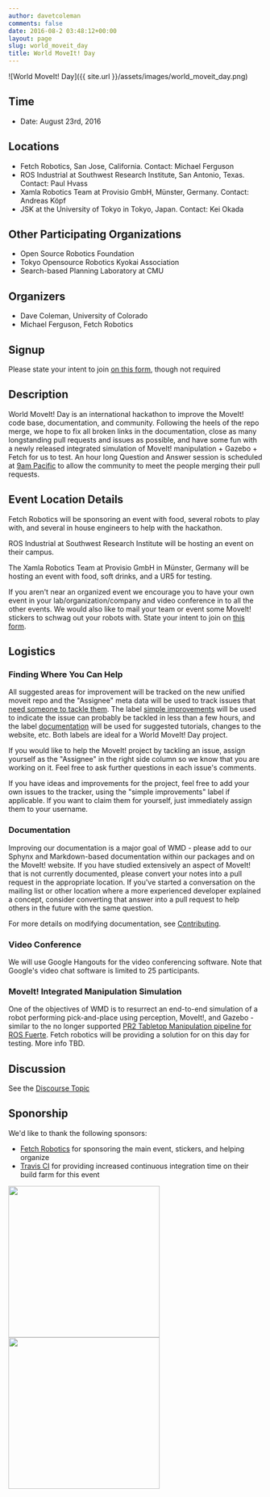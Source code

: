 ```yaml
---
author: davetcoleman
comments: false
date: 2016-08-2 03:48:12+00:00
layout: page
slug: world_moveit_day
title: World MoveIt! Day
---
```


![World MoveIt! Day]({{ site.url }}/assets/images/world_moveit_day.png)

## Time

  * Date: August 23rd, 2016

## Locations

  - Fetch Robotics, San Jose, California. Contact: Michael Ferguson
  - ROS Industrial at Southwest Research Institute, San Antonio, Texas. Contact: Paul Hvass
  - Xamla Robotics Team at Provisio GmbH, Münster, Germany. Contact: Andreas Köpf
  - JSK at the University of Tokyo in Tokyo, Japan. Contact: Kei Okada

## Other Participating Organizations

  * Open Source Robotics Foundation
  * Tokyo Opensource Robotics Kyokai Association
  * Search-based Planning Laboratory at CMU

## Organizers

  * Dave Coleman, University of Colorado
  * Michael Ferguson, Fetch Robotics

## Signup

Please state your intent to join [on this form](https://goo.gl/forms/vCIKiWcAgaB4mASk2), though not required

## Description

World MoveIt! Day is an international hackathon to improve the MoveIt! code base, documentation, and community. Following the heels of the repo merge, we hope to fix all broken links in the documentation, close as many longstanding pull requests and issues as possible, and have some fun with a newly released integrated simulation of MoveIt! manipulation + Gazebo + Fetch for us to test. An hour long Question and Answer session is scheduled at [9am Pacific](https://www.timeanddate.com/worldclock/meetingtime.html?iso=20160823&p1=37&p2=224) to allow the community to meet the people merging their pull requests.

## Event Location Details

Fetch Robotics will be sponsoring an event with food, several robots to play with, and several in house engineers to help with the hackathon.

ROS Industrial at Southwest Research Institute will be hosting an event on their campus.

The Xamla Robotics Team at Provisio GmbH in Münster, Germany will be hosting an event with food, soft drinks, and a UR5 for testing.

If you aren't near an organized event we encourage you to have your own event in your lab/organization/company and video conference in to all the other events. We would also like to mail your team or event some MoveIt! stickers to schwag out your robots with. State your intent to join on [this form](https://goo.gl/forms/vCIKiWcAgaB4mASk2).

## Logistics

### Finding Where You Can Help

All suggested areas for improvement will be tracked on the new unified moveit repo and the "Assignee" meta data will be used to track issues that [need someone to tackle them](https://github.com/ros-planning/moveit/issues?q=is%3Aopen+is%3Aissue+no%3Aassignee). The label [simple improvements](https://github.com/ros-planning/moveit/issues?q=is%3Aopen+is%3Aissue+no%3Aassignee+label%3A%22simple+improvements%22) will be used to indicate the issue can probably be tackled in less than a few hours, and the label [documentation](https://github.com/ros-planning/moveit/issues?q=is%3Aopen+label%3Adocumentation+no%3Aassignee) will be used for suggested tutorials, changes to the website, etc. Both labels are ideal for a World MoveIt! Day project.

If you would like to help the MoveIt! project by tackling an issue, assign yourself as the "Assignee" in the right side column so we know that you are working on it. Feel free to ask further questions in each issue's comments.

If you have ideas and improvements for the project, feel free to add your own issues to the tracker, using the "simple improvements" label if applicable. If you want to claim them for yourself, just immediately assign them to your username.


### Documentation

Improving our documentation is a major goal of WMD - please add to our Sphynx and Markdown-based documentation within our packages and on the MoveIt! website. If you have studied extensively an aspect of MoveIt! that is not currently documented, please convert your notes into a pull request in the appropriate location. If you've started a conversation on the mailing list or other location where a more experienced developer explained a concept, consider converting that answer into a pull request to help others in the future with the same question.

For more details on modifying documentation, see [Contributing](http://moveit.ros.org/documentation/contributing/).

### Video Conference

We will use Google Hangouts for the video conferencing software. Note that Google's video chat software is limited to 25 participants.

### MoveIt! Integrated Manipulation Simulation

One of the objectives of WMD is to resurrect an end-to-end simulation of a robot performing pick-and-place using perception, MoveIt!, and Gazebo - similar to the no longer supported [PR2 Tabletop Manipulation pipeline for ROS Fuerte](http://wiki.ros.org/pr2_tabletop_manipulation_apps). Fetch robotics will be providing a solution for on this day for testing. More info TBD.

## Discussion

See the [Discourse Topic](http://discourse.ros.org/t/world-moveit-day-planning/365)

## Sponorship

We'd like to thank the following sponsors:

- [Fetch Robotics](http://fetchrobotics.com/) for sponsoring the main event, stickers, and helping organize
- [Travis CI](http://travis-ci.com) for providing increased continuous integration time on their build farm for this event

<img src="http://moveit.picknik.io/assets/images/travis-ci.png" width="300" css="margin-right:20px">
<img src="http://fetchrobotics.com/wp-content/uploads/2015/01/Fetch_Horizontal.png" width="300">
